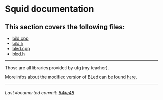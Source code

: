 # Squid documentation

## This section covers the following files:
- [bild.cpp](/bild.cpp)
- [bild.h](/bild.h)
- [bled.cpp](/bled.cpp)
- [bled.h](/bled.h)

------


Those are all libraries provided by ufg (my teacher).

More infos about the modified version of BLed can be found [here](http://babydevelop.sourceforge.net).

------

###### Last documented commit: [645e48](645e488ff2cf22c445d481c43773a3a65adf9ac8)